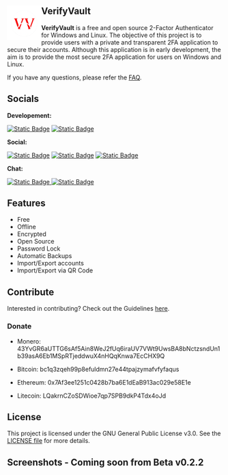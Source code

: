 ## VerifyVault <img align="left" width="80" height="80" src="images/VerifyVaultLogo.png" alt="App icon">

**VerifyVault** is a free and open source 2-Factor Authenticator for Windows and Linux. The objective of this project is to provide users with a private and transparent 2FA application to secure their accounts. Although this application is in early development, the aim is to provide the most secure 2FA application for users on Windows and Linux.

If you have any questions, please refer the [FAQ](https://github.com/VerifyVault/VerifyVault/blob/main/FAQ.md).

## Socials
**Developement:**

[![Static Badge](https://img.shields.io/badge/GitHub-%23181717?style=for-the-badge&logo=github)](https://github.com/VerifyVault) [![Static Badge](https://img.shields.io/badge/SourceForge-%23FF6600?style=for-the-badge&logo=sourceforge&labelColor=white)
](https://sourceforge.net/projects/verifyvault/)

**Social:**

[![Static Badge](https://img.shields.io/badge/Mastodon-%236364FF?style=for-the-badge&logo=mastodon&labelColor=white)](https://mastodon.social/@verifyvault) [![Static Badge](https://img.shields.io/badge/Twitter-%23000000?style=for-the-badge&logo=x)](https://x.com/VeryfyVault) [![Static Badge](https://img.shields.io/badge/Hacker%20News-%23F0652F?style=for-the-badge&logo=ycombinator&labelColor=white)](https://news.ycombinator.com/submitted?id=VerifyVault)

**Chat:**

[![Static Badge](https://img.shields.io/badge/Discord-%235865F2?style=for-the-badge&logo=discord&labelColor=white)
](https://discord.gg/ckpKXmPe) [![Static Badge](https://img.shields.io/badge/Matrix-%230DBD8B?style=for-the-badge&logo=element&labelColor=white)](https://matrix.to/#/#official-verifyvault:matrix.org) 

## Features
- Free
- Offline
- Encrypted
- Open Source
- Password Lock
- Automatic Backups
- Import/Export accounts
- Import/Export via QR Code

## Contribute
Interested in contributing? Check out the Guidelines [here](https://github.com/VerifyVault/VerifyVault/blob/main/CONTRIBUTE.md).

### Donate
- Monero: 43YvGR6aUTTG6sAf5Ain8WeJ2fUq6iraUV7VWt9UwsBA8bNctzsndUn1b39asA6Eb1MSpRTjeddwuX4nHQqKnwa7EcCHX9Q
  
- Bitcoin: bc1q3zqeh99p8efuldmn27e44tpajzymafvfyfaqus
- Ethereum: 0x7Af3ee1251c0428b7ba6E1dEaB913ac029e58E1e
- Litecoin: LQakrnCZoSDWioe7qp7SPB9dkP4Tdx4oJd

## License
This project is licensed under the GNU General Public License v3.0. See the [LICENSE file](https://github.com/VerifyVault/VerifyVault/blob/main/LICENSE) for more details.

## Screenshots - Coming soon from Beta v0.2.2


